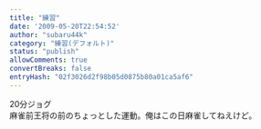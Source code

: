 ```yaml
---
title: "練習"
date: '2009-05-20T22:54:52'
author: "subaru44k"
category: "練習(デフォルト)"
status: "publish"
allowComments: true
convertBreaks: false
entryHash: "02f3026d2f98b05d0875b80a01ca5af6"
---
```

20分ジョグ<br>
麻雀前王将の前のちょっとした運動。俺はこの日麻雀してねえけど。
